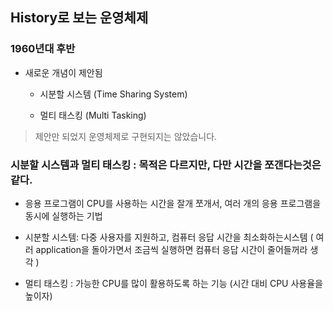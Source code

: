 
## History로 보는 운영체제

### 1960년대 후반

+ 새로운 개념이 제안됨
  - 시분할 시스템 (Time Sharing System)
  
  - 멀티 태스킹 (Multi Tasking)

> 제안만 되었지 운영체제로 구현되지는 않았습니다.

### 시분할 시스템과 멀티 태스킹 : 목적은 다르지만, 다만 시간을 쪼갠다는것은 같다.

+ 응용 프로그램이 CPU를 사용하는 시간을 잘개 쪼개서, 여러 개의 응용 프로그램을 동시에 실행하는 기법

+ 시분할 시스템: 다중 사용자를 지원하고, 컴퓨터 응답 시간을 최소화하는시스템 ( 여러 application을 돌아가면서 조금씩 실행하면 컴퓨터 응답 시간이 줄어들꺼라 생각 )

+ 멀티 태스킹 : 가능한 CPU를 많이 활용하도록 하는 기능 (시간 대비 CPU 사용율을 높이자)
